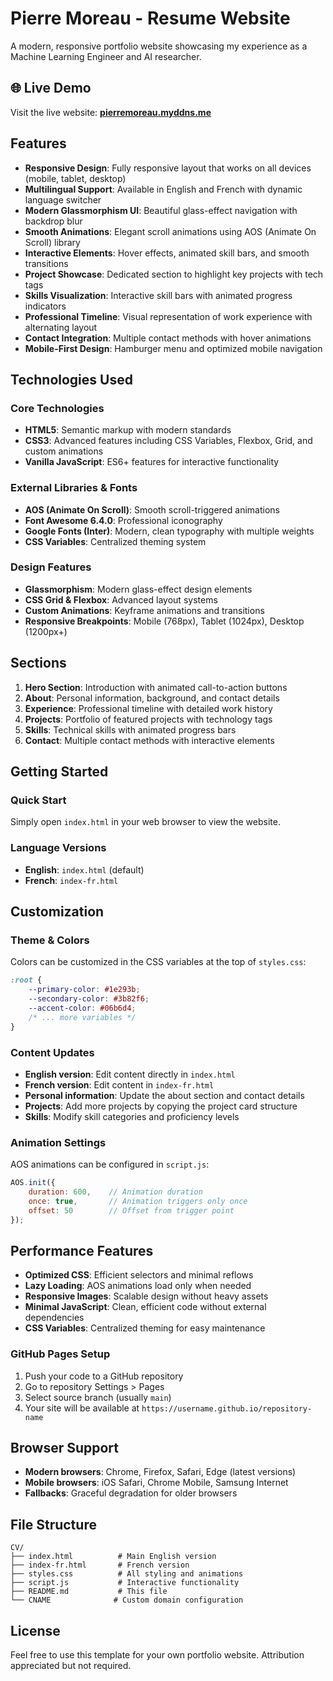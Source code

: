 # Pierre Moreau - Resume Website

A modern, responsive portfolio website showcasing my experience as a Machine Learning Engineer and AI researcher.

## 🌐 Live Demo

Visit the live website: **[pierremoreau.myddns.me](https://pierremoreau.myddns.me)**

## Features

- **Responsive Design**: Fully responsive layout that works on all devices (mobile, tablet, desktop)
- **Multilingual Support**: Available in English and French with dynamic language switcher
- **Modern Glassmorphism UI**: Beautiful glass-effect navigation with backdrop blur
- **Smooth Animations**: Elegant scroll animations using AOS (Animate On Scroll) library
- **Interactive Elements**: Hover effects, animated skill bars, and smooth transitions
- **Project Showcase**: Dedicated section to highlight key projects with tech tags
- **Skills Visualization**: Interactive skill bars with animated progress indicators
- **Professional Timeline**: Visual representation of work experience with alternating layout
- **Contact Integration**: Multiple contact methods with hover animations
- **Mobile-First Design**: Hamburger menu and optimized mobile navigation

## Technologies Used

### Core Technologies
- **HTML5**: Semantic markup with modern standards
- **CSS3**: Advanced features including CSS Variables, Flexbox, Grid, and custom animations
- **Vanilla JavaScript**: ES6+ features for interactive functionality

### External Libraries & Fonts
- **AOS (Animate On Scroll)**: Smooth scroll-triggered animations
- **Font Awesome 6.4.0**: Professional iconography
- **Google Fonts (Inter)**: Modern, clean typography with multiple weights
- **CSS Variables**: Centralized theming system

### Design Features
- **Glassmorphism**: Modern glass-effect design elements
- **CSS Grid & Flexbox**: Advanced layout systems
- **Custom Animations**: Keyframe animations and transitions
- **Responsive Breakpoints**: Mobile (768px), Tablet (1024px), Desktop (1200px+)

## Sections

1. **Hero Section**: Introduction with animated call-to-action buttons
2. **About**: Personal information, background, and contact details
3. **Experience**: Professional timeline with detailed work history
4. **Projects**: Portfolio of featured projects with technology tags
5. **Skills**: Technical skills with animated progress bars
6. **Contact**: Multiple contact methods with interactive elements

## Getting Started

### Quick Start
Simply open `index.html` in your web browser to view the website.

### Language Versions
- **English**: `index.html` (default)
- **French**: `index-fr.html`

## Customization

### Theme & Colors
Colors can be customized in the CSS variables at the top of `styles.css`:
```css
:root {
    --primary-color: #1e293b;
    --secondary-color: #3b82f6;
    --accent-color: #06b6d4;
    /* ... more variables */
}
```

### Content Updates
- **English version**: Edit content directly in `index.html`
- **French version**: Edit content in `index-fr.html`
- **Personal information**: Update the about section and contact details
- **Projects**: Add more projects by copying the project card structure
- **Skills**: Modify skill categories and proficiency levels

### Animation Settings
AOS animations can be configured in `script.js`:
```javascript
AOS.init({
    duration: 600,    // Animation duration
    once: true,       // Animation triggers only once
    offset: 50        // Offset from trigger point
});
```

## Performance Features

- **Optimized CSS**: Efficient selectors and minimal reflows
- **Lazy Loading**: AOS animations load only when needed
- **Responsive Images**: Scalable design without heavy assets
- **Minimal JavaScript**: Clean, efficient code without external dependencies
- **CSS Variables**: Centralized theming for easy maintenance

### GitHub Pages Setup
1. Push your code to a GitHub repository
2. Go to repository Settings > Pages
3. Select source branch (usually `main`)
4. Your site will be available at `https://username.github.io/repository-name`

## Browser Support

- **Modern browsers**: Chrome, Firefox, Safari, Edge (latest versions)
- **Mobile browsers**: iOS Safari, Chrome Mobile, Samsung Internet
- **Fallbacks**: Graceful degradation for older browsers

## File Structure

```
CV/
├── index.html          # Main English version
├── index-fr.html       # French version
├── styles.css          # All styling and animations
├── script.js           # Interactive functionality
├── README.md           # This file
└── CNAME              # Custom domain configuration
```

## License

Feel free to use this template for your own portfolio website. Attribution appreciated but not required.
